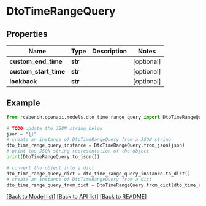 # DtoTimeRangeQuery


## Properties

Name | Type | Description | Notes
------------ | ------------- | ------------- | -------------
**custom_end_time** | **str** |  | [optional] 
**custom_start_time** | **str** |  | [optional] 
**lookback** | **str** |  | [optional] 

## Example

```python
from rcabench.openapi.models.dto_time_range_query import DtoTimeRangeQuery

# TODO update the JSON string below
json = "{}"
# create an instance of DtoTimeRangeQuery from a JSON string
dto_time_range_query_instance = DtoTimeRangeQuery.from_json(json)
# print the JSON string representation of the object
print(DtoTimeRangeQuery.to_json())

# convert the object into a dict
dto_time_range_query_dict = dto_time_range_query_instance.to_dict()
# create an instance of DtoTimeRangeQuery from a dict
dto_time_range_query_from_dict = DtoTimeRangeQuery.from_dict(dto_time_range_query_dict)
```
[[Back to Model list]](../README.md#documentation-for-models) [[Back to API list]](../README.md#documentation-for-api-endpoints) [[Back to README]](../README.md)


